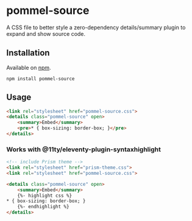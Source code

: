 # pommel-source

A CSS file to better style a zero-dependency details/summary plugin to expand and show source code.

## Installation

Available on [npm](https://www.npmjs.com/package/pommel-source).

```
npm install pommel-source
```

## Usage

```html
<link rel="stylesheet" href="pommel-source.css">
<details class="pommel-source" open>
	<summary>Embed</summary>
	<pre>* { box-sizing: border-box; }</pre>
</details>
```

### Works with @11ty/eleventy-plugin-syntaxhighlight

```html
<!-- include Prism theme -->
<link rel="stylesheet" href="prism-theme.css">
<link rel="stylesheet" href="pommel-source.css">

<details class="pommel-source" open>
	<summary>Embed</summary>
	{%- highlight css %}
* { box-sizing: border-box; }
	{%- endhighlight %}
</details>
```